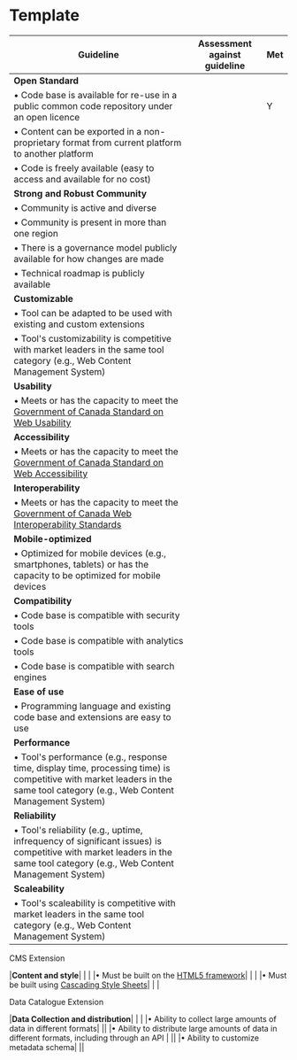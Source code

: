 # Template

| Guideline                                                    | Assessment against guideline       | Met |
|--------------------------------------------------------------|---|---------------------------------|
|**Open Standard**|
|• Code base is available for re-use in a public common code repository under an open licence |  | Y  |
|• Content can be exported in a non-proprietary format from current platform to another platform |     |   |
|• Code is freely available (easy to access and available for no cost)|   |  |
|**Strong and Robust Community**| |
|• Community is active and diverse|   |   |
|• Community is present in more than one region
|• There is a governance model publicly available for how changes are made |
|• Technical roadmap is publicly available |    |
|**Customizable** |   |
|• Tool can be adapted to be used with existing and custom extensions |   |
|• Tool's customizability is competitive with market leaders in the same tool category (e.g., Web Content Management System) |   |
|**Usability**|    |
|• Meets or has the capacity to meet the [Government of Canada Standard on Web Usability](https://www.tbs-sct.gc.ca/pol/doc-eng.aspx?id=24227) |    |
|**Accessibility**|  |
|• Meets or has the capacity to meet the [Government of Canada Standard on Web Accessibility](https://www.tbs-sct.gc.ca/pol/doc-eng.aspx?id=23601) |   |
|**Interoperability**|   |
|• Meets or has the capacity to meet the [Government of Canada Web Interoperability Standards](https://www.tbs-sct.gc.ca/pol/doc-eng.aspx?id=25875) |   |
|**Mobile-optimized**|   |
|• Optimized for mobile devices (e.g., smartphones, tablets) or has the capacity to be optimized for mobile devices |   |
|**Compatibility**|   |
|• Code base is compatible with security tools |   |
|• Code base is compatible with analytics tools |  |
|• Code base is compatible with search engines |   |
|**Ease of use**|  |
|• Programming language and existing code base and extensions are easy to use |   |
|**Performance**|   |
|• Tool's performance (e.g., response time, display time, processing time) is competitive with market leaders in the same tool category (e.g., Web Content Management System) |   |
|**Reliability**|   |
|• Tool's reliability (e.g., uptime, infrequency of significant issues) is competitive with market leaders in the same tool category (e.g., Web Content Management System) |   |
|**Scaleability**|   |
|• Tool's scaleability is competitive with market leaders in the same tool category (e.g., Web Content Management System) |   |

CMS Extension

|**Content and style**|   | |
|• Must be built on the [HTML5 framework](https://www.w3.org/TR/html5/)|   |  |
|• Must be built using [Cascading Style Sheets](https://www.w3.org/Style/CSS/Overview.en.html)|   |  |

Data Catalogue Extension

|**Data Collection and distribution**|  |  |
|• Ability to collect large amounts of data in different formats|   ||
|• Ability to distribute large amounts of data in different formats, including through an API |  ||
|• Ability to customize metadata schema|  ||
